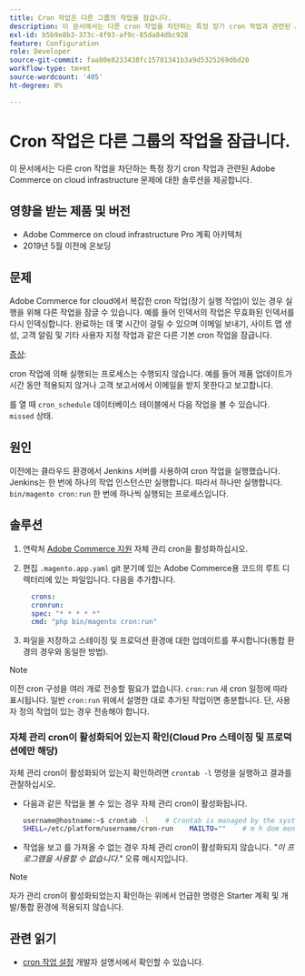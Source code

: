 ```yaml
---
title: Cron 작업은 다른 그룹의 작업을 잠급니다.
description: 이 문서에서는 다른 cron 작업을 차단하는 특정 장기 cron 작업과 관련된 Adobe Commerce on cloud infrastructure 문제에 대한 솔루션을 제공합니다.
exl-id: b5b9e8b3-373c-4f93-af9c-85da84dbc928
feature: Configuration
role: Developer
source-git-commit: faa80e8233438fc15781341b3a9d5325269d6d20
workflow-type: tm+mt
source-wordcount: '405'
ht-degree: 0%

---
```


# Cron 작업은 다른 그룹의 작업을 잠급니다.

이 문서에서는 다른 cron 작업을 차단하는 특정 장기 cron 작업과 관련된 Adobe Commerce on cloud infrastructure 문제에 대한 솔루션을 제공합니다.

## 영향을 받는 제품 및 버전

* Adobe Commerce on cloud infrastructure Pro 계획 아키텍처
* 2019년 5월 이전에 온보딩

## 문제

Adobe Commerce for cloud에서 복잡한 cron 작업(장기 실행 작업)이 있는 경우 실행을 위해 다른 작업을 잠글 수 있습니다. 예를 들어 인덱서의 작업은 무효화된 인덱서를 다시 인덱싱합니다. 완료하는 데 몇 시간이 걸릴 수 있으며 이메일 보내기, 사이트 맵 생성, 고객 알림 및 기타 사용자 지정 작업과 같은 다른 기본 cron 작업을 잠급니다.

<u>증상</u>:

cron 작업에 의해 실행되는 프로세스는 수행되지 않습니다. 예를 들어 제품 업데이트가 시간 동안 적용되지 않거나 고객 보고서에서 이메일을 받지 못한다고 보고합니다.

를 열 때 `cron_schedule` 데이터베이스 테이블에서 다음 작업을 볼 수 있습니다. `missed` 상태.

## 원인

이전에는 클라우드 환경에서 Jenkins 서버를 사용하여 cron 작업을 실행했습니다. Jenkins는 한 번에 하나의 작업 인스턴스만 실행합니다. 따라서 하나만 실행합니다. `bin/magento cron:run` 한 번에 하나씩 실행되는 프로세스입니다.

## 솔루션

1. 연락처 [Adobe Commerce 지원](/help/help-center-guide/help-center/magento-help-center-user-guide.md#submit-ticket) 자체 관리 cron을 활성화하십시오.
1. 편집 `.magento.app.yaml` git 분기에 있는 Adobe Commerce용 코드의 루트 디렉터리에 있는 파일입니다. 다음을 추가합니다.

   ```yaml
     crons:
     cronrun:
     spec: "* * * * *"
     cmd: "php bin/magento cron:run"
   ```

1. 파일을 저장하고 스테이징 및 프로덕션 환경에 대한 업데이트를 푸시합니다(통합 환경의 경우와 동일한 방법).

>[!NOTE]
>
>이전 cron 구성을 여러 개로 전송할 필요가 없습니다. `cron:run` 새 cron 일정에 따라 표시됩니다. 일반 `cron:run` 위에서 설명한 대로 추가된 작업이면 충분합니다. 단, 사용자 정의 작업이 있는 경우 전송해야 합니다.

### 자체 관리 cron이 활성화되어 있는지 확인(Cloud Pro 스테이징 및 프로덕션에만 해당)

자체 관리 cron이 활성화되어 있는지 확인하려면 `crontab -l` 명령을 실행하고 결과를 관찰하십시오.

* 다음과 같은 작업을 볼 수 있는 경우 자체 관리 cron이 활성화됩니다.

  ```bash
  username@hostname:~$ crontab -l    # Crontab is managed by the system, attempts to edit it directly will fail.
  SHELL=/etc/platform/username/cron-run    MAILTO=""    # m h dom mon dow job_name    * * * * * cronrun
  ```

* 작업을 보고 를 가져올 수 없는 경우 자체 관리 cron이 활성화되지 않습니다. *&quot;이 프로그램을 사용할 수 없습니다.&quot;* 오류 메시지입니다.

>[!NOTE]
>
>자가 관리 cron이 활성화되었는지 확인하는 위에서 언급한 명령은 Starter 계획 및 개발/통합 환경에 적용되지 않습니다.

## 관련 읽기

* [cron 작업 설정](https://experienceleague.adobe.com/en/docs/commerce-operations/configuration-guide/cli/configure-cron-jobs) 개발자 설명서에서 확인할 수 있습니다.
